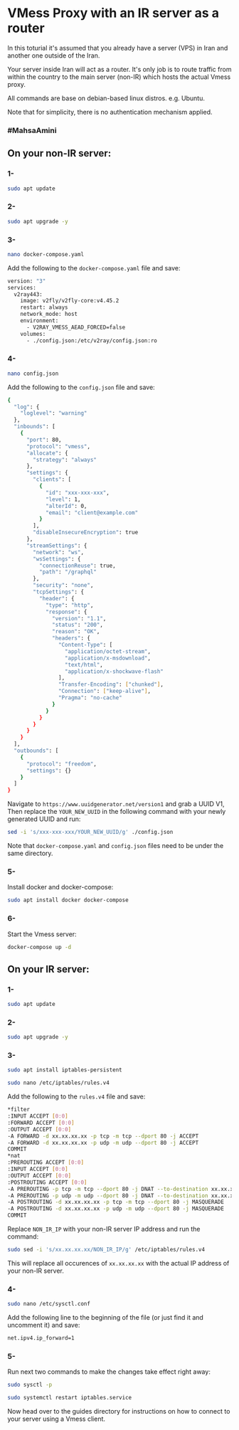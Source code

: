 # VMess Proxy with an IR server as a router 

In this toturial it's assumed that you already have a server (VPS) in Iran and another one outside of the Iran.

Your server inside Iran will act as a router. It's only job is to route traffic from within the country to the main server (non-IR) which hosts the actual Vmess proxy.

All commands are base on debian-based linux distros. e.g. Ubuntu.

Note that for simplicity, there is no authentication mechanism applied.

### #MahsaAmini

## On your non-IR server:

### 1-
```sh
sudo apt update
```
### 2-
```sh
sudo apt upgrade -y
```
### 3-
```sh
nano docker-compose.yaml
```

Add the following to the `docker-compose.yaml` file and save:
```sh
version: "3"
services:
  v2ray443:
    image: v2fly/v2fly-core:v4.45.2
    restart: always
    network_mode: host
    environment:
      - V2RAY_VMESS_AEAD_FORCED=false
    volumes:
      - ./config.json:/etc/v2ray/config.json:ro
```
### 4-
```sh
nano config.json
```
Add the following to the `config.json` file and save:
```sh
{
  "log": {
    "loglevel": "warning"
  },
  "inbounds": [
    {
      "port": 80,
      "protocol": "vmess",
      "allocate": {
        "strategy": "always"
      },
      "settings": {
        "clients": [
          {
            "id": "xxx-xxx-xxx",
            "level": 1,
            "alterId": 0,
            "email": "client@example.com"
          }
        ],
        "disableInsecureEncryption": true
      },
      "streamSettings": {
        "network": "ws",
        "wsSettings": {
          "connectionReuse": true,
          "path": "/graphql"
        },
        "security": "none",
        "tcpSettings": {
          "header": {
            "type": "http",
            "response": {
              "version": "1.1",
              "status": "200",
              "reason": "OK",
              "headers": {
                "Content-Type": [
                  "application/octet-stream",
                  "application/x-msdownload",
                  "text/html",
                  "application/x-shockwave-flash"
                ],
                "Transfer-Encoding": ["chunked"],
                "Connection": ["keep-alive"],
                "Pragma": "no-cache"
              }
            }
          }
        }
      }
    }
  ],
  "outbounds": [
    {
      "protocol": "freedom",
      "settings": {}
    }
  ]
}
```

Navigate to `https://www.uuidgenerator.net/version1` and grab a UUID V1, Then replace the `YOUR_NEW_UUID` in the following command with your newly generated UUID and run:

```sh
sed -i 's/xxx-xxx-xxx/YOUR_NEW_UUID/g' ./config.json
```

Note that `docker-compose.yaml` and `config.json` files need to be under the same directory.


### 5-
Install docker and docker-compose:
```sh
sudo apt install docker docker-compose
```
### 6-
Start the Vmess server:
```sh
docker-compose up -d
```
## On your IR server:
### 1-
```sh
sudo apt update
```
### 2-
```sh
sudo apt upgrade -y
```
### 3-
```sh
sudo apt install iptables-persistent
```
```sh
sudo nano /etc/iptables/rules.v4
```
Add the following to the `rules.v4` file and save:
```sh
*filter
:INPUT ACCEPT [0:0]
:FORWARD ACCEPT [0:0]
:OUTPUT ACCEPT [0:0]
-A FORWARD -d xx.xx.xx.xx -p tcp -m tcp --dport 80 -j ACCEPT
-A FORWARD -d xx.xx.xx.xx -p udp -m udp --dport 80 -j ACCEPT
COMMIT
*nat
:PREROUTING ACCEPT [0:0]
:INPUT ACCEPT [0:0]
:OUTPUT ACCEPT [0:0]
:POSTROUTING ACCEPT [0:0]
-A PREROUTING -p tcp -m tcp --dport 80 -j DNAT --to-destination xx.xx.xx.xx
-A PREROUTING -p udp -m udp --dport 80 -j DNAT --to-destination xx.xx.xx.xx
-A POSTROUTING -d xx.xx.xx.xx -p tcp -m tcp --dport 80 -j MASQUERADE
-A POSTROUTING -d xx.xx.xx.xx -p udp -m udp --dport 80 -j MASQUERADE
COMMIT
```

Replace `NON_IR_IP` with your non-IR server IP address and run the command:
```sh
sudo sed -i 's/xx.xx.xx.xx/NON_IR_IP/g' /etc/iptables/rules.v4
```
This will replace all occurences of `xx.xx.xx.xx` with the actual IP address of your non-IR server.

### 4-
```sh
sudo nano /etc/sysctl.conf
```
Add the following line to the beginning of the file (or just find it and uncomment it) and save:
```sh
net.ipv4.ip_forward=1
```
### 5-
Run next two commands to make the changes take effect right away:
```sh
sudo sysctl -p
```
```sh
sudo systemctl restart iptables.service
```

Now head over to the guides directory for instructions on how to connect to your server using a Vmess client.
